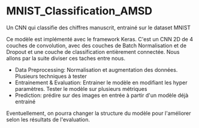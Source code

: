 # MNIST_Classification_AMSD
Un CNN qui classifie des chiffres manuscrit, entrainé sur le dataset MNIST

Ce modèle est implémenté avec le framework Keras. C'est un CNN 2D de 4 couches de convolution, avec des couches de Batch Normalisation et de Dropout et une couche de classification entièrement connectée. Nous allons par la suite diviser ces taches entre nous.

- Data Preprocessing: Normalisation et augmentation des données. Plusieurs techniques à tester
- Entrainement & Evaluation: Entrainer le modèle en modifiant les hyper paramètres. Tester le modèle sur plusieurs métriques
- Prediction: prédire sur des images en entrée à partir d'un modèle déjà entrainé

Eventuellement, on pourra changer la structure du modèle pour l'améliorer selon les résultats de l'evaluation.